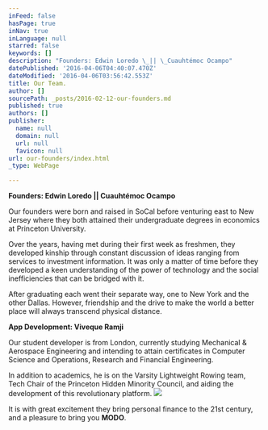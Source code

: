 ```yaml
---
inFeed: false
hasPage: true
inNav: true
inLanguage: null
starred: false
keywords: []
description: "Founders: Edwin Loredo \_|| \_Cuauhtémoc Ocampo"
datePublished: '2016-04-06T04:40:07.470Z'
dateModified: '2016-04-06T03:56:42.553Z'
title: Our Team.
author: []
sourcePath: _posts/2016-02-12-our-founders.md
published: true
authors: []
publisher:
  name: null
  domain: null
  url: null
  favicon: null
url: our-founders/index.html
_type: WebPage

---
```

**Founders: Edwin Loredo  ||  Cuauhtémoc Ocampo**

Our founders were born and raised in SoCal before venturing east to New Jersey where they both attained their undergraduate degrees in economics at Princeton University. 

Over the years, having met during their first week as freshmen, they developed kinship through constant discussion of ideas ranging from services to investment information. It was only a matter of time before they developed a keen understanding of the power of technology and the social inefficiencies that can be bridged with it. 

After graduating each went their separate way, one to New York and the other Dallas. However, friendship and the drive to make the world a better place will always transcend physical distance.

**App Development: Viveque Ramji**

Our student developer is from London, currently studying Mechanical & Aerospace Engineering and intending to attain certificates in Computer Science and Operations, Research and Financial Engineering.

In addition to academics, he is on the Varsity Lightweight Rowing team, Tech Chair of the Princeton Hidden Minority Council, and aiding the development of this revolutionary platform. ![](https://s3-us-west-2.amazonaws.com/the-grid-img/p/604a1a49b4eacc7954484fd678c06cf17f30a436.png)

It is with great excitement they bring personal finance to the 21st century, and a pleasure to bring you **MODO**.